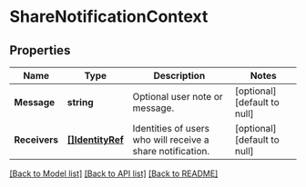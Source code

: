 # ShareNotificationContext

## Properties
Name | Type | Description | Notes
------------ | ------------- | ------------- | -------------
**Message** | **string** | Optional user note or message. | [optional] [default to null]
**Receivers** | [**[]IdentityRef**](IdentityRef.md) | Identities of users who will receive a share notification. | [optional] [default to null]

[[Back to Model list]](../README.md#documentation-for-models) [[Back to API list]](../README.md#documentation-for-api-endpoints) [[Back to README]](../README.md)


